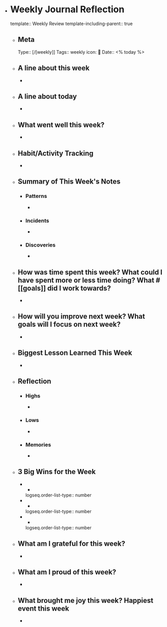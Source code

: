 - # Weekly Journal Reflection
  template:: Weekly Review
  template-including-parent:: true
	- ## Meta
	  Type:: [/[weekly]]
	  Tags:: weekly
	  icon: 📅
	  Date:: <% today %>
	- ## A line about this week
	  -
	- ## A line about today
	  -
	- ## What went well this week?
	  -
	- ## Habit/Activity Tracking
	  - 
	- ## Summary of This Week's Notes
		- ### Patterns
	  		-
		- ### Incidents
	  		-
		- ### Discoveries
	  		-
	- ## How was time spent this week? What could I have spent more or less time doing? What #[[goals]] did I work towards?
		-
	- ## How will you improve next week? What goals will I focus on next week?
		-
	- ## Biggest Lesson Learned This Week
	  -
	- ## Reflection
		- ### Highs
	  		-
		- ### Lows
	  		-
		- ### Memories
	  		-
	- ## 3 Big Wins for the Week
		- -
		  logseq.order-list-type:: number
		- -
		  logseq.order-list-type:: number
		- -
		  logseq.order-list-type:: number
	- ## What am I grateful for this week?
	  -
	- ## What am I proud of this week?
	  -
	- ## What brought me joy this week? Happiest event this week
	  -